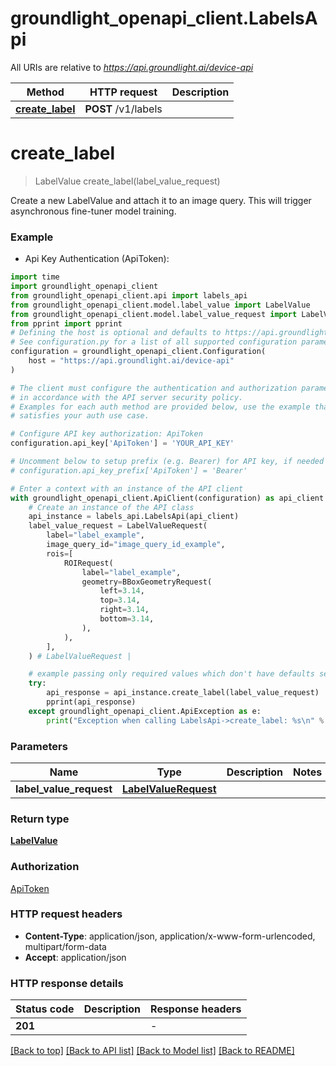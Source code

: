 # groundlight_openapi_client.LabelsApi

All URIs are relative to *https://api.groundlight.ai/device-api*

Method | HTTP request | Description
------------- | ------------- | -------------
[**create_label**](LabelsApi.md#create_label) | **POST** /v1/labels | 


# **create_label**
> LabelValue create_label(label_value_request)



Create a new LabelValue and attach it to an image query. This will trigger asynchronous fine-tuner model training.

### Example

* Api Key Authentication (ApiToken):

```python
import time
import groundlight_openapi_client
from groundlight_openapi_client.api import labels_api
from groundlight_openapi_client.model.label_value import LabelValue
from groundlight_openapi_client.model.label_value_request import LabelValueRequest
from pprint import pprint
# Defining the host is optional and defaults to https://api.groundlight.ai/device-api
# See configuration.py for a list of all supported configuration parameters.
configuration = groundlight_openapi_client.Configuration(
    host = "https://api.groundlight.ai/device-api"
)

# The client must configure the authentication and authorization parameters
# in accordance with the API server security policy.
# Examples for each auth method are provided below, use the example that
# satisfies your auth use case.

# Configure API key authorization: ApiToken
configuration.api_key['ApiToken'] = 'YOUR_API_KEY'

# Uncomment below to setup prefix (e.g. Bearer) for API key, if needed
# configuration.api_key_prefix['ApiToken'] = 'Bearer'

# Enter a context with an instance of the API client
with groundlight_openapi_client.ApiClient(configuration) as api_client:
    # Create an instance of the API class
    api_instance = labels_api.LabelsApi(api_client)
    label_value_request = LabelValueRequest(
        label="label_example",
        image_query_id="image_query_id_example",
        rois=[
            ROIRequest(
                label="label_example",
                geometry=BBoxGeometryRequest(
                    left=3.14,
                    top=3.14,
                    right=3.14,
                    bottom=3.14,
                ),
            ),
        ],
    ) # LabelValueRequest | 

    # example passing only required values which don't have defaults set
    try:
        api_response = api_instance.create_label(label_value_request)
        pprint(api_response)
    except groundlight_openapi_client.ApiException as e:
        print("Exception when calling LabelsApi->create_label: %s\n" % e)
```


### Parameters

Name | Type | Description  | Notes
------------- | ------------- | ------------- | -------------
 **label_value_request** | [**LabelValueRequest**](LabelValueRequest.md)|  |

### Return type

[**LabelValue**](LabelValue.md)

### Authorization

[ApiToken](../README.md#ApiToken)

### HTTP request headers

 - **Content-Type**: application/json, application/x-www-form-urlencoded, multipart/form-data
 - **Accept**: application/json


### HTTP response details

| Status code | Description | Response headers |
|-------------|-------------|------------------|
**201** |  |  -  |

[[Back to top]](#) [[Back to API list]](../README.md#documentation-for-api-endpoints) [[Back to Model list]](../README.md#documentation-for-models) [[Back to README]](../README.md)

